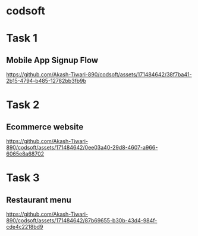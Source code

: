 # codsoft

<h1>Task 1</h1>

<h2>Mobile App Signup Flow</h2>

https://github.com/Akash-Tiwari-890/codsoft/assets/171484642/38f7ba41-2b15-4794-b485-12782bb3fb9b



<h1> Task 2</h1>

<h2>Ecommerce website</h2>

https://github.com/Akash-Tiwari-890/codsoft/assets/171484642/0ee03a40-29d8-4607-a966-6065e8a68702

<h1> Task 3</h1>

<h2>Restaurant menu</h2>

https://github.com/Akash-Tiwari-890/codsoft/assets/171484642/87b69655-b30b-43d4-984f-cde4c2218bd9


